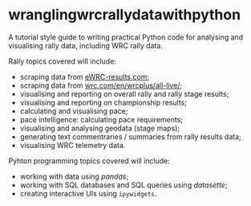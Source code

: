 # wranglingwrcrallydatawithpython

A tutorial style guide to writing practical Python code for analysing and visualising rally data, including WRC rally data.

Rally topics covered will include:

- scraping data from [eWRC-results.com](https://www.ewrc-results.com/contact/);
- scraping data from [wrc.com/en/wrcplus/all-live/](https://www.wrc.com/);
- visualising and reporting on overall rally and rally stage results;
- visualising and reporting on championship results;
- calculating and visualising pace;
- pace intelligence: calculating pace requirements;
- visualising and analysing geodata (stage maps);
- generating text commentraries / summaries from rally results data;
- visualising WRC telemetry data.

Pyhton programming topics covered will include:

- working with data using *pandas*;
- working with SQL databases and SQL queries using *datasette*;
- creating interactive UIs using `ipywidgets`.

